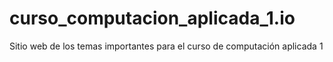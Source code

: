 # curso_computacion_aplicada_1.io
Sitio web de los temas importantes para el curso de computación aplicada 1
